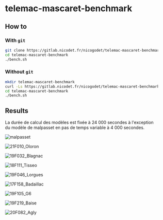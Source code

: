 # telemac-mascaret-benchmark

## How to

### With `git`
```bash
git clone https://gitlab.nicodet.fr/nicogodet/telemac-mascaret-benchmark.git
cd telemac-mascaret-benchmark
./bench.sh
```

### Without `git`
```bash
mkdir telemac-mascaret-benchmark
curl -Ls https://gitlab.nicodet.fr/nicogodet/telemac-mascaret-benchmark/-/archive/master/telemac-mascaret-benchmark-master.tar.gz | tar xvz -C telemac-mascaret-benchmark --strip-components=1
cd telemac-mascaret-benchmark
./bench.sh
```

## Results
La durée de calcul des modèles est fixée à 24 000 secondes à l'exception du modèle de malpasset en pas de temps variable à 4 000 secondes.

![malpasset](https://gitlab.nicodet.fr/nicogodet/telemac-mascaret-benchmark/-/jobs/artifacts/master/raw/malpasset.png?job=postprocess)

![21F010_Oloron](https://gitlab.nicodet.fr/nicogodet/telemac-mascaret-benchmark/-/jobs/artifacts/master/raw/21F010_Oloron.png?job=postprocess)

![19F032_Blagnac](https://gitlab.nicodet.fr/nicogodet/telemac-mascaret-benchmark/-/jobs/artifacts/master/raw/19F032_Blagnac.png?job=postprocess)

![18F111_Tisseo](https://gitlab.nicodet.fr/nicogodet/telemac-mascaret-benchmark/-/jobs/artifacts/master/raw/18F111_Tisseo.png?job=postprocess)

![19F046_Lorgues](https://gitlab.nicodet.fr/nicogodet/telemac-mascaret-benchmark/-/jobs/artifacts/master/raw/19F046_Lorgues.png?job=postprocess)

![17F158_Badaillac](https://gitlab.nicodet.fr/nicogodet/telemac-mascaret-benchmark/-/jobs/artifacts/master/raw/17F158_Badaillac.png?job=postprocess)

![19F105_G6](https://gitlab.nicodet.fr/nicogodet/telemac-mascaret-benchmark/-/jobs/artifacts/master/raw/19F105_G6.png?job=postprocess)

![19F219_Baise](https://gitlab.nicodet.fr/nicogodet/telemac-mascaret-benchmark/-/jobs/artifacts/master/raw/19F219_Baise.png?job=postprocess)

![20F082_Agly](https://gitlab.nicodet.fr/nicogodet/telemac-mascaret-benchmark/-/jobs/artifacts/master/raw/20F082_Agly.png?job=postprocess)
